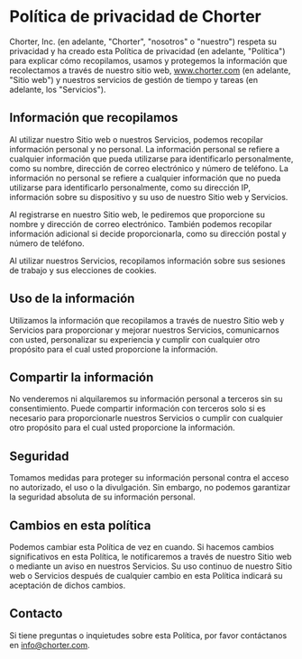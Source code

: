 # Política de privacidad de Chorter

Chorter, Inc. (en adelante, "Chorter", "nosotros" o "nuestro") respeta su privacidad y ha creado esta Política de privacidad (en adelante, "Política") para explicar cómo recopilamos, usamos y protegemos la información que recolectamos a través de nuestro sitio web, www.chorter.com (en adelante, "Sitio web") y nuestros servicios de gestión de tiempo y tareas (en adelante, los "Servicios").

## Información que recopilamos

Al utilizar nuestro Sitio web o nuestros Servicios, podemos recopilar información personal y no personal. La información personal se refiere a cualquier información que pueda utilizarse para identificarlo personalmente, como su nombre, dirección de correo electrónico y número de teléfono. La información no personal se refiere a cualquier información que no pueda utilizarse para identificarlo personalmente, como su dirección IP, información sobre su dispositivo y su uso de nuestro Sitio web y Servicios.

Al registrarse en nuestro Sitio web, le pediremos que proporcione su nombre y dirección de correo electrónico. También podemos recopilar información adicional si decide proporcionarla, como su dirección postal y número de teléfono.

Al utilizar nuestros Servicios, recopilamos información sobre sus sesiones de trabajo y sus elecciones de cookies.

## Uso de la información

Utilizamos la información que recopilamos a través de nuestro Sitio web y Servicios para proporcionar y mejorar nuestros Servicios, comunicarnos con usted, personalizar su experiencia y cumplir con cualquier otro propósito para el cual usted proporcione la información.

## Compartir la información

No venderemos ni alquilaremos su información personal a terceros sin su consentimiento. Puede compartir información con terceros solo si es necesario para proporcionarle nuestros Servicios o cumplir con cualquier otro propósito para el cual usted proporcione la información.

## Seguridad

Tomamos medidas para proteger su información personal contra el acceso no autorizado, el uso o la divulgación. Sin embargo, no podemos garantizar la seguridad absoluta de su información personal.

## Cambios en esta política

Podemos cambiar esta Política de vez en cuando. Si hacemos cambios significativos en esta Política, le notificaremos a través de nuestro Sitio web o mediante un aviso en nuestros Servicios. Su uso continuo de nuestro Sitio web o Servicios después de cualquier cambio en esta Política indicará su aceptación de dichos cambios.

## Contacto

Si tiene preguntas o inquietudes sobre esta Política, por favor contáctanos en info@chorter.com.